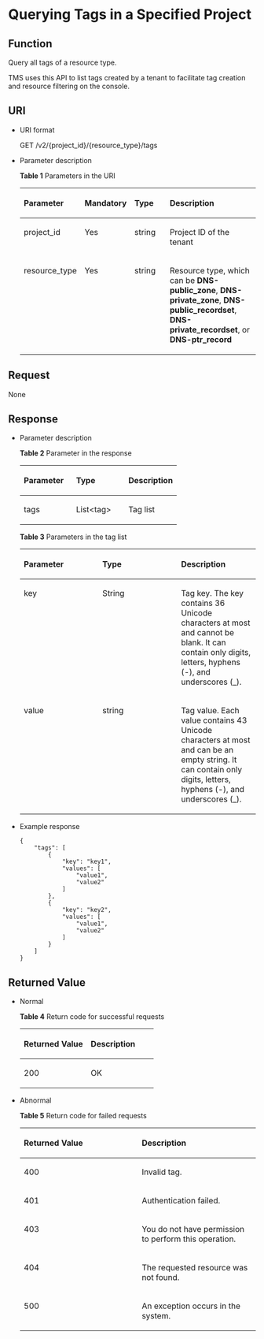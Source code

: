 # Querying Tags in a Specified Project<a name="EN-US_TOPIC_0123440240"></a>

## Function<a name="section2763065016101"></a>

Query all tags of a resource type.

TMS uses this API to list tags created by a tenant to facilitate tag creation and resource filtering on the console.

## URI<a name="section53701671161015"></a>

-   URI format

    GET /v2/\{project\_id\}/\{resource\_type\}/tags

-   Parameter description

    **Table  1**  Parameters in the URI

    <a name="table6099729418149"></a><table><thead align="left"><tr id="row3442661918149"><th class="cellrowborder" valign="top" width="22.64%" id="mcps1.2.5.1.1"><p id="p3709279118149"><a name="p3709279118149"></a><a name="p3709279118149"></a><strong id="b67491352133415"><a name="b67491352133415"></a><a name="b67491352133415"></a>Parameter</strong></p>
    </th>
    <th class="cellrowborder" valign="top" width="17.37%" id="mcps1.2.5.1.2"><p id="p5172606218149"><a name="p5172606218149"></a><a name="p5172606218149"></a><strong id="b12453253183413"><a name="b12453253183413"></a><a name="b12453253183413"></a>Mandatory</strong></p>
    </th>
    <th class="cellrowborder" valign="top" width="17.349999999999998%" id="mcps1.2.5.1.3"><p id="p2906151418149"><a name="p2906151418149"></a><a name="p2906151418149"></a><strong id="b13154544345"><a name="b13154544345"></a><a name="b13154544345"></a>Type</strong></p>
    </th>
    <th class="cellrowborder" valign="top" width="42.64%" id="mcps1.2.5.1.4"><p id="p517246718149"><a name="p517246718149"></a><a name="p517246718149"></a><strong id="b1652975517341"><a name="b1652975517341"></a><a name="b1652975517341"></a>Description</strong></p>
    </th>
    </tr>
    </thead>
    <tbody><tr id="row1631668818149"><td class="cellrowborder" valign="top" width="22.64%" headers="mcps1.2.5.1.1 "><p id="p4658337018149"><a name="p4658337018149"></a><a name="p4658337018149"></a>project_id</p>
    </td>
    <td class="cellrowborder" valign="top" width="17.37%" headers="mcps1.2.5.1.2 "><p id="p1515661618149"><a name="p1515661618149"></a><a name="p1515661618149"></a>Yes</p>
    </td>
    <td class="cellrowborder" valign="top" width="17.349999999999998%" headers="mcps1.2.5.1.3 "><p id="p1972638718149"><a name="p1972638718149"></a><a name="p1972638718149"></a>string</p>
    </td>
    <td class="cellrowborder" valign="top" width="42.64%" headers="mcps1.2.5.1.4 "><p id="p5433349018149"><a name="p5433349018149"></a><a name="p5433349018149"></a>Project ID of the tenant</p>
    </td>
    </tr>
    <tr id="row1923936518149"><td class="cellrowborder" valign="top" width="22.64%" headers="mcps1.2.5.1.1 "><p id="p1488470218149"><a name="p1488470218149"></a><a name="p1488470218149"></a>resource_type</p>
    </td>
    <td class="cellrowborder" valign="top" width="17.37%" headers="mcps1.2.5.1.2 "><p id="p6481017518149"><a name="p6481017518149"></a><a name="p6481017518149"></a>Yes</p>
    </td>
    <td class="cellrowborder" valign="top" width="17.349999999999998%" headers="mcps1.2.5.1.3 "><p id="p1513281718149"><a name="p1513281718149"></a><a name="p1513281718149"></a>string</p>
    </td>
    <td class="cellrowborder" valign="top" width="42.64%" headers="mcps1.2.5.1.4 "><p id="p1779865118149"><a name="p1779865118149"></a><a name="p1779865118149"></a>Resource type, which can be <strong id="b1147611553514"><a name="b1147611553514"></a><a name="b1147611553514"></a>DNS-public_zone</strong>, <strong id="b1347615143517"><a name="b1347615143517"></a><a name="b1347615143517"></a>DNS-private_zone</strong>, <strong id="b9477105183520"><a name="b9477105183520"></a><a name="b9477105183520"></a>DNS-public_recordset</strong>, <strong id="b144779523516"><a name="b144779523516"></a><a name="b144779523516"></a>DNS-private_recordset</strong>, or <strong id="b184781853350"><a name="b184781853350"></a><a name="b184781853350"></a>DNS-ptr_record</strong></p>
    </td>
    </tr>
    </tbody>
    </table>


## Request<a name="section44958995161021"></a>

None

## Response<a name="section40090803161031"></a>

-   Parameter description

    **Table  2**  Parameter in the response

    <a name="en-us_topic_0101711569_table4239867614339"></a><table><thead align="left"><tr id="en-us_topic_0101711569_row4164086314339"><th class="cellrowborder" valign="top" width="33.33333333333333%" id="mcps1.2.4.1.1"><p id="en-us_topic_0101711569_p2298305614339"><a name="en-us_topic_0101711569_p2298305614339"></a><a name="en-us_topic_0101711569_p2298305614339"></a><strong id="en-us_topic_0101711569_b162774213314533"><a name="en-us_topic_0101711569_b162774213314533"></a><a name="en-us_topic_0101711569_b162774213314533"></a>Parameter</strong></p>
    </th>
    <th class="cellrowborder" valign="top" width="33.33333333333333%" id="mcps1.2.4.1.2"><p id="en-us_topic_0101711569_p4968821114339"><a name="en-us_topic_0101711569_p4968821114339"></a><a name="en-us_topic_0101711569_p4968821114339"></a><strong id="en-us_topic_0101711569_b84235270619112"><a name="en-us_topic_0101711569_b84235270619112"></a><a name="en-us_topic_0101711569_b84235270619112"></a>Type</strong></p>
    </th>
    <th class="cellrowborder" valign="top" width="33.33333333333333%" id="mcps1.2.4.1.3"><p id="en-us_topic_0101711569_p6532219214339"><a name="en-us_topic_0101711569_p6532219214339"></a><a name="en-us_topic_0101711569_p6532219214339"></a><strong id="en-us_topic_0101711569_b842352706112423"><a name="en-us_topic_0101711569_b842352706112423"></a><a name="en-us_topic_0101711569_b842352706112423"></a>Description</strong></p>
    </th>
    </tr>
    </thead>
    <tbody><tr id="en-us_topic_0101711569_row5102881914339"><td class="cellrowborder" valign="top" width="33.33333333333333%" headers="mcps1.2.4.1.1 "><p id="en-us_topic_0101711569_p3969365514339"><a name="en-us_topic_0101711569_p3969365514339"></a><a name="en-us_topic_0101711569_p3969365514339"></a>tags</p>
    </td>
    <td class="cellrowborder" valign="top" width="33.33333333333333%" headers="mcps1.2.4.1.2 "><p id="en-us_topic_0101711569_p34127885203641"><a name="en-us_topic_0101711569_p34127885203641"></a><a name="en-us_topic_0101711569_p34127885203641"></a>List&lt;tag&gt;</p>
    </td>
    <td class="cellrowborder" valign="top" width="33.33333333333333%" headers="mcps1.2.4.1.3 "><p id="en-us_topic_0101711569_p4768081314339"><a name="en-us_topic_0101711569_p4768081314339"></a><a name="en-us_topic_0101711569_p4768081314339"></a>Tag list</p>
    </td>
    </tr>
    </tbody>
    </table>

    **Table  3**  Parameters in the tag list

    <a name="en-us_topic_0101711569_table44639169143435"></a><table><thead align="left"><tr id="en-us_topic_0101711569_en-us_topic_0094532733_row42700170143435"><th class="cellrowborder" valign="top" width="33.33333333333333%" id="mcps1.2.4.1.1"><p id="en-us_topic_0101711569_en-us_topic_0094532733_p57020104143435"><a name="en-us_topic_0101711569_en-us_topic_0094532733_p57020104143435"></a><a name="en-us_topic_0101711569_en-us_topic_0094532733_p57020104143435"></a><strong id="en-us_topic_0101711569_en-us_topic_0094532733_b912578598"><a name="en-us_topic_0101711569_en-us_topic_0094532733_b912578598"></a><a name="en-us_topic_0101711569_en-us_topic_0094532733_b912578598"></a>Parameter</strong></p>
    </th>
    <th class="cellrowborder" valign="top" width="33.33333333333333%" id="mcps1.2.4.1.2"><p id="en-us_topic_0101711569_en-us_topic_0094532733_p55225708143435"><a name="en-us_topic_0101711569_en-us_topic_0094532733_p55225708143435"></a><a name="en-us_topic_0101711569_en-us_topic_0094532733_p55225708143435"></a><strong id="en-us_topic_0101711569_en-us_topic_0094532733_b780001266"><a name="en-us_topic_0101711569_en-us_topic_0094532733_b780001266"></a><a name="en-us_topic_0101711569_en-us_topic_0094532733_b780001266"></a>Type</strong></p>
    </th>
    <th class="cellrowborder" valign="top" width="33.33333333333333%" id="mcps1.2.4.1.3"><p id="en-us_topic_0101711569_en-us_topic_0094532733_p44097393143435"><a name="en-us_topic_0101711569_en-us_topic_0094532733_p44097393143435"></a><a name="en-us_topic_0101711569_en-us_topic_0094532733_p44097393143435"></a><strong id="en-us_topic_0101711569_en-us_topic_0094532733_b1184031127"><a name="en-us_topic_0101711569_en-us_topic_0094532733_b1184031127"></a><a name="en-us_topic_0101711569_en-us_topic_0094532733_b1184031127"></a>Description</strong></p>
    </th>
    </tr>
    </thead>
    <tbody><tr id="en-us_topic_0101711569_en-us_topic_0094532733_row61332223143435"><td class="cellrowborder" valign="top" width="33.33333333333333%" headers="mcps1.2.4.1.1 "><p id="en-us_topic_0101711569_en-us_topic_0094532733_p1854200143435"><a name="en-us_topic_0101711569_en-us_topic_0094532733_p1854200143435"></a><a name="en-us_topic_0101711569_en-us_topic_0094532733_p1854200143435"></a>key</p>
    </td>
    <td class="cellrowborder" valign="top" width="33.33333333333333%" headers="mcps1.2.4.1.2 "><p id="en-us_topic_0101711569_en-us_topic_0094532733_p15972517143435"><a name="en-us_topic_0101711569_en-us_topic_0094532733_p15972517143435"></a><a name="en-us_topic_0101711569_en-us_topic_0094532733_p15972517143435"></a>String</p>
    </td>
    <td class="cellrowborder" valign="top" width="33.33333333333333%" headers="mcps1.2.4.1.3 "><p id="en-us_topic_0101711569_en-us_topic_0094532733_p65896092182816"><a name="en-us_topic_0101711569_en-us_topic_0094532733_p65896092182816"></a><a name="en-us_topic_0101711569_en-us_topic_0094532733_p65896092182816"></a>Tag key. The key contains 36 Unicode characters at most and cannot be blank. It can contain only digits, letters, hyphens (-), and underscores (_).</p>
    </td>
    </tr>
    <tr id="en-us_topic_0101711569_en-us_topic_0094532733_row34131946143435"><td class="cellrowborder" valign="top" width="33.33333333333333%" headers="mcps1.2.4.1.1 "><p id="en-us_topic_0101711569_en-us_topic_0094532733_p13224233143435"><a name="en-us_topic_0101711569_en-us_topic_0094532733_p13224233143435"></a><a name="en-us_topic_0101711569_en-us_topic_0094532733_p13224233143435"></a>value</p>
    </td>
    <td class="cellrowborder" valign="top" width="33.33333333333333%" headers="mcps1.2.4.1.2 "><p id="en-us_topic_0101711569_en-us_topic_0094532733_p64529977143435"><a name="en-us_topic_0101711569_en-us_topic_0094532733_p64529977143435"></a><a name="en-us_topic_0101711569_en-us_topic_0094532733_p64529977143435"></a>string</p>
    </td>
    <td class="cellrowborder" valign="top" width="33.33333333333333%" headers="mcps1.2.4.1.3 "><p id="en-us_topic_0101711569_en-us_topic_0094532733_p55413571182816"><a name="en-us_topic_0101711569_en-us_topic_0094532733_p55413571182816"></a><a name="en-us_topic_0101711569_en-us_topic_0094532733_p55413571182816"></a>Tag value. Each value contains 43 Unicode characters at most and can be an empty string. It can contain only digits, letters, hyphens (-), and underscores (_).</p>
    </td>
    </tr>
    </tbody>
    </table>

-   Example response

    ```
    {
        "tags": [
            {
                "key": "key1", 
                "values": [
                    "value1", 
                    "value2"
                ]
            }, 
            {
                "key": "key2", 
                "values": [
                    "value1", 
                    "value2"
                ]
            }
        ]
    }
    ```


## **Returned Value**<a name="section42637797161043"></a>

-   Normal

    **Table  4**  Return code for successful requests

    <a name="en-us_topic_0101711569_table47366596113822"></a><table><thead align="left"><tr id="en-us_topic_0101711569_row16575017113822"><th class="cellrowborder" valign="top" width="50%" id="mcps1.2.3.1.1"><p id="en-us_topic_0101711569_p3591919113822"><a name="en-us_topic_0101711569_p3591919113822"></a><a name="en-us_topic_0101711569_p3591919113822"></a><strong id="en-us_topic_0101711569_b8423527069424_1"><a name="en-us_topic_0101711569_b8423527069424_1"></a><a name="en-us_topic_0101711569_b8423527069424_1"></a>Returned Value</strong></p>
    </th>
    <th class="cellrowborder" valign="top" width="50%" id="mcps1.2.3.1.2"><p id="en-us_topic_0101711569_p22510062113822"><a name="en-us_topic_0101711569_p22510062113822"></a><a name="en-us_topic_0101711569_p22510062113822"></a><strong id="en-us_topic_0101711569_b842352706112423_1"><a name="en-us_topic_0101711569_b842352706112423_1"></a><a name="en-us_topic_0101711569_b842352706112423_1"></a>Description</strong></p>
    </th>
    </tr>
    </thead>
    <tbody><tr id="en-us_topic_0101711569_row1263974113822"><td class="cellrowborder" valign="top" width="50%" headers="mcps1.2.3.1.1 "><p id="en-us_topic_0101711569_p35273032113822"><a name="en-us_topic_0101711569_p35273032113822"></a><a name="en-us_topic_0101711569_p35273032113822"></a>200</p>
    </td>
    <td class="cellrowborder" valign="top" width="50%" headers="mcps1.2.3.1.2 "><p id="en-us_topic_0101711569_p60003820113839"><a name="en-us_topic_0101711569_p60003820113839"></a><a name="en-us_topic_0101711569_p60003820113839"></a>OK</p>
    </td>
    </tr>
    </tbody>
    </table>

-   Abnormal

    **Table  5**  Return code for failed requests

    <a name="en-us_topic_0101711569_table31052520113920"></a><table><thead align="left"><tr id="en-us_topic_0101711569_row42912532113920"><th class="cellrowborder" valign="top" width="50%" id="mcps1.2.3.1.1"><p id="en-us_topic_0101711569_p10505615113920"><a name="en-us_topic_0101711569_p10505615113920"></a><a name="en-us_topic_0101711569_p10505615113920"></a><strong id="en-us_topic_0101711569_b8423527069424_2"><a name="en-us_topic_0101711569_b8423527069424_2"></a><a name="en-us_topic_0101711569_b8423527069424_2"></a>Returned Value</strong></p>
    </th>
    <th class="cellrowborder" valign="top" width="50%" id="mcps1.2.3.1.2"><p id="en-us_topic_0101711569_p45648486113920"><a name="en-us_topic_0101711569_p45648486113920"></a><a name="en-us_topic_0101711569_p45648486113920"></a><strong id="en-us_topic_0101711569_b842352706112423_2"><a name="en-us_topic_0101711569_b842352706112423_2"></a><a name="en-us_topic_0101711569_b842352706112423_2"></a>Description</strong></p>
    </th>
    </tr>
    </thead>
    <tbody><tr id="en-us_topic_0101711569_row8183193113920"><td class="cellrowborder" valign="top" width="50%" headers="mcps1.2.3.1.1 "><p id="en-us_topic_0101711569_p58858900113920"><a name="en-us_topic_0101711569_p58858900113920"></a><a name="en-us_topic_0101711569_p58858900113920"></a>400</p>
    </td>
    <td class="cellrowborder" valign="top" width="50%" headers="mcps1.2.3.1.2 "><p id="en-us_topic_0101711569_p38508836113951"><a name="en-us_topic_0101711569_p38508836113951"></a><a name="en-us_topic_0101711569_p38508836113951"></a>Invalid tag.</p>
    </td>
    </tr>
    <tr id="en-us_topic_0101711569_row25574142113920"><td class="cellrowborder" valign="top" width="50%" headers="mcps1.2.3.1.1 "><p id="en-us_topic_0101711569_p58239591113920"><a name="en-us_topic_0101711569_p58239591113920"></a><a name="en-us_topic_0101711569_p58239591113920"></a>401</p>
    </td>
    <td class="cellrowborder" valign="top" width="50%" headers="mcps1.2.3.1.2 "><p id="en-us_topic_0101711569_p8590733113958"><a name="en-us_topic_0101711569_p8590733113958"></a><a name="en-us_topic_0101711569_p8590733113958"></a>Authentication failed.</p>
    </td>
    </tr>
    <tr id="en-us_topic_0101711569_row43859803113920"><td class="cellrowborder" valign="top" width="50%" headers="mcps1.2.3.1.1 "><p id="en-us_topic_0101711569_p62983180113920"><a name="en-us_topic_0101711569_p62983180113920"></a><a name="en-us_topic_0101711569_p62983180113920"></a>403</p>
    </td>
    <td class="cellrowborder" valign="top" width="50%" headers="mcps1.2.3.1.2 "><p id="en-us_topic_0101711569_p2321538211404"><a name="en-us_topic_0101711569_p2321538211404"></a><a name="en-us_topic_0101711569_p2321538211404"></a>You do not have permission to perform this operation.</p>
    </td>
    </tr>
    <tr id="en-us_topic_0101711569_row12275951113920"><td class="cellrowborder" valign="top" width="50%" headers="mcps1.2.3.1.1 "><p id="en-us_topic_0101711569_p54827987113920"><a name="en-us_topic_0101711569_p54827987113920"></a><a name="en-us_topic_0101711569_p54827987113920"></a>404</p>
    </td>
    <td class="cellrowborder" valign="top" width="50%" headers="mcps1.2.3.1.2 "><p id="en-us_topic_0101711569_p59477271114010"><a name="en-us_topic_0101711569_p59477271114010"></a><a name="en-us_topic_0101711569_p59477271114010"></a>The requested resource was not found.</p>
    </td>
    </tr>
    <tr id="en-us_topic_0101711569_row39828478113920"><td class="cellrowborder" valign="top" width="50%" headers="mcps1.2.3.1.1 "><p id="en-us_topic_0101711569_p4881294113920"><a name="en-us_topic_0101711569_p4881294113920"></a><a name="en-us_topic_0101711569_p4881294113920"></a>500</p>
    </td>
    <td class="cellrowborder" valign="top" width="50%" headers="mcps1.2.3.1.2 "><p id="en-us_topic_0101711569_p52714557114015"><a name="en-us_topic_0101711569_p52714557114015"></a><a name="en-us_topic_0101711569_p52714557114015"></a>An exception occurs in the system.</p>
    </td>
    </tr>
    </tbody>
    </table>



